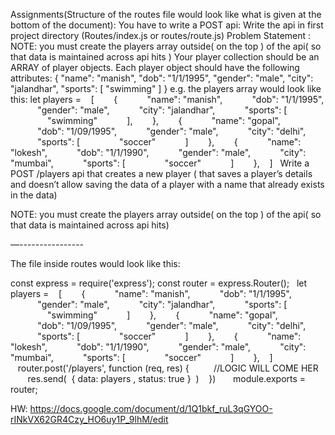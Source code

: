 Assignments(Structure of the routes file would look like what is given at the bottom of the document):
You have to write a POST api:
Write the api in first project directory (Routes/index.js or routes/route.js)
Problem Statement  :
NOTE: you must create the players array outside( on the top ) of the api( so that data is maintained across api hits )
Your player collection should be an ARRAY of player objects. Each player object should have the following attributes:
{
"name": "manish",
"dob": "1/1/1995",
"gender": "male",
"city": "jalandhar",
"sports": [
"swimming"
]
}
e.g. the players array would look like this:
let players =
   [
       {
           "name": "manish",
           "dob": "1/1/1995",
           "gender": "male",
           "city": "jalandhar",
           "sports": [
               "swimming"
           ],
       },
       {
           "name": "gopal",
           "dob": "1/09/1995",
           "gender": "male",
           "city": "delhi",
           "sports": [
               "soccer"
           ]
       },
       {
           "name": "lokesh",
           "dob": "1/1/1990",
           "gender": "male",
           "city": "mumbai",
           "sports": [
               "soccer"
           ]
       },
   ]
 
Write a POST /players api that creates a new player ( that saves a player’s details and doesn’t allow saving the data of a player with a name that already exists in the data)

NOTE: you must create the players array outside( on the top ) of the api( so that data is maintained across api hits)




—----------------

The file inside routes would look like this:

const express = require('express');
const router = express.Router();
 
let players =
   [
       {
           "name": "manish",
           "dob": "1/1/1995",
           "gender": "male",
           "city": "jalandhar",
           "sports": [
               "swimming"
           ]
       },
       {
           "name": "gopal",
           "dob": "1/09/1995",
           "gender": "male",
           "city": "delhi",
           "sports": [
               "soccer"
           ]
       },
       {
           "name": "lokesh",
           "dob": "1/1/1990",
           "gender": "male",
           "city": "mumbai",
           "sports": [
               "soccer"
           ]
       },
   ]
 
   router.post('/players', function (req, res) {
 
       //LOGIC WILL COME HER
       res.send(  { data: players , status: true }  )
   })
  
  
module.exports = router;



HW: https://docs.google.com/document/d/1Q1bkf_ruL3qGYOO-rINkVX62GR4Czy_HO6uy1P_9lhM/edit